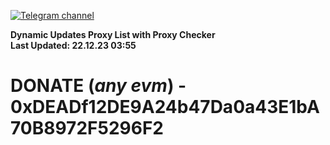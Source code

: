 [![Telegram channel](https://img.shields.io/endpoint?url=https://runkit.io/damiankrawczyk/telegram-badge/branches/master?url=https://t.me/n4z4v0d)](https://t.me/n4z4v0d) 

**Dynamic Updates Proxy List with Proxy Checker**  
**Last Updated: 22.12.23 03:55**

# DONATE (_any evm_) - 0xDEADf12DE9A24b47Da0a43E1bA70B8972F5296F2
